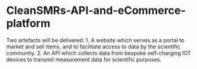 # CleanSMRs-API-and-eCommerce-platform
Two artefacts will be delivered: 1. A website which serves as a portal to market and sell items, and to facilitate access to data by the scientific community. 2. An API which collects data from bespoke self-charging IOT devices to transmit measurement data for scientific purposes. 
